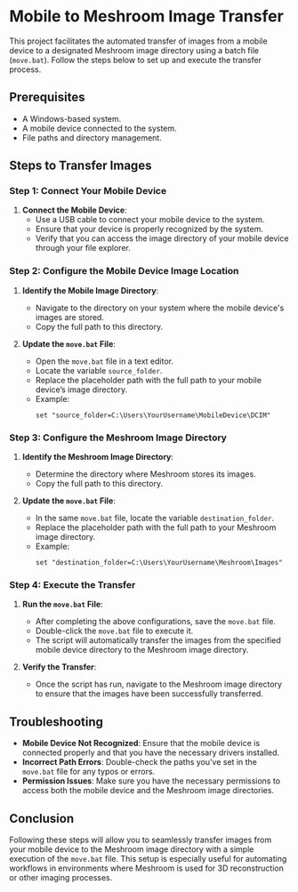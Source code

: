 
# Mobile to Meshroom Image Transfer

This project facilitates the automated transfer of images from a mobile device to a designated Meshroom image directory using a batch file (`move.bat`). Follow the steps below to set up and execute the transfer process.

## Prerequisites

- A Windows-based system.
- A mobile device connected to the system.
- File paths and directory management.

## Steps to Transfer Images

### Step 1: Connect Your Mobile Device

1. **Connect the Mobile Device**: 
   - Use a USB cable to connect your mobile device to the system.
   - Ensure that your device is properly recognized by the system.
   - Verify that you can access the image directory of your mobile device through your file explorer.

### Step 2: Configure the Mobile Device Image Location

1. **Identify the Mobile Image Directory**:
   - Navigate to the directory on your system where the mobile device's images are stored.
   - Copy the full path to this directory.

2. **Update the `move.bat` File**:
   - Open the `move.bat` file in a text editor.
   - Locate the variable `source_folder`.
   - Replace the placeholder path with the full path to your mobile device’s image directory.
   - Example:
     ```batch
     set "source_folder=C:\Users\YourUsername\MobileDevice\DCIM"
     ```

### Step 3: Configure the Meshroom Image Directory

1. **Identify the Meshroom Image Directory**:
   - Determine the directory where Meshroom stores its images.
   - Copy the full path to this directory.

2. **Update the `move.bat` File**:
   - In the same `move.bat` file, locate the variable `destination_folder`.
   - Replace the placeholder path with the full path to your Meshroom image directory.
   - Example:
     ```batch
     set "destination_folder=C:\Users\YourUsername\Meshroom\Images"
     ```

### Step 4: Execute the Transfer

1. **Run the `move.bat` File**:
   - After completing the above configurations, save the `move.bat` file.
   - Double-click the `move.bat` file to execute it.
   - The script will automatically transfer the images from the specified mobile device directory to the Meshroom image directory.

2. **Verify the Transfer**:
   - Once the script has run, navigate to the Meshroom image directory to ensure that the images have been successfully transferred.

## Troubleshooting

- **Mobile Device Not Recognized**: Ensure that the mobile device is connected properly and that you have the necessary drivers installed.
- **Incorrect Path Errors**: Double-check the paths you’ve set in the `move.bat` file for any typos or errors.
- **Permission Issues**: Make sure you have the necessary permissions to access both the mobile device and the Meshroom image directories.

## Conclusion

Following these steps will allow you to seamlessly transfer images from your mobile device to the Meshroom image directory with a simple execution of the `move.bat` file. This setup is especially useful for automating workflows in environments where Meshroom is used for 3D reconstruction or other imaging processes.
